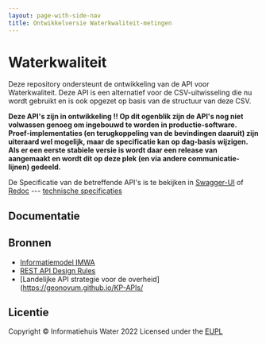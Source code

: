 ```yaml
---
layout: page-with-side-nav
title: Ontwikkelversie Waterkwaliteit-metingen
---
```


# Waterkwaliteit

Deze repository ondersteunt de ontwikkeling van de API voor Waterkwaliteit.
Deze API is een alternatief voor de CSV-uitwisseling die nu wordt gebruikt en is ook opgezet op basis van de structuur van deze CSV.

**Deze API's zijn in ontwikkeling !! Op dit ogenblik zijn de API's nog niet volwassen genoeg om ingebouwd te worden in productie-software.**
**Proef-implementaties (en terugkoppeling van de bevindingen daaruit) zijn uiteraard wel mogelijk, maar de specificatie kan op dag-basis wijzigen.**
**Als er een eerste stabiele versie is wordt daar een release van aangemaakt en wordt dit op deze plek (en via andere communicatie-lijnen) gedeeld.**

De Specificatie van de betreffende API's is te bekijken in [Swagger-UI](./WK-swagger-ui) of [Redoc](./WK-redoc) --- [technische specificaties](https://github.com/JohanBoer/Waterkwaliteit/tree/main/specificatie/specificatie/openapi.yaml)

## Documentatie

## Bronnen

* [Informatiemodel IMWA](https://rkathman.home.xs4all.nl/IMWOZ/IMWOZ.html)
* [REST API Design Rules](https://docs.geostandaarden.nl/api/API-Designrules/)
* [Landelijke API strategie voor de overheid](https://geonovum.github.io/KP-APIs/


## Licentie

Copyright &copy; Informatiehuis Water 2022
Licensed under the [EUPL](https://github.com/JohanBoer/Waterkwaliteit/blob/master/LICENCE.md)
